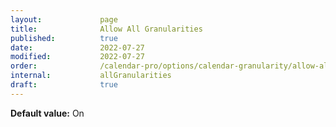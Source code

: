 ```yaml
---
layout:             page
title:              Allow All Granularities
published:          true
date:               2022-07-27
modified:           2022-07-27
order:              /calendar-pro/options/calendar-granularity/allow-all-granularities
internal:           allGranularities
draft:              true
---
```

**Default value:** On